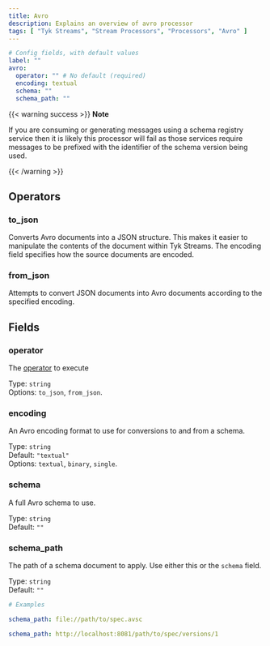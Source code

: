 ```yaml
---
title: Avro
description: Explains an overview of avro processor
tags: [ "Tyk Streams", "Stream Processors", "Processors", "Avro" ]
---
```


```yml
# Config fields, with default values
label: ""
avro:
  operator: "" # No default (required)
  encoding: textual
  schema: ""
  schema_path: ""
```

{{< warning success >}}
**Note**

If you are consuming or generating messages using a schema registry service then it is likely this processor will fail as those services require messages to be prefixed with the identifier of the schema version being used.

{{< /warning >}}

## Operators

### to_json

Converts Avro documents into a JSON structure. This makes it easier to
manipulate the contents of the document within Tyk Streams. The encoding field
specifies how the source documents are encoded.


### from_json

Attempts to convert JSON documents into Avro documents according to the
specified encoding.

## Fields

### operator

The [operator](#operators) to execute


Type: `string`  
Options: `to_json`, `from_json`.

### encoding

An Avro encoding format to use for conversions to and from a schema.


Type: `string`  
Default: `"textual"`  
Options: `textual`, `binary`, `single`.

### schema

A full Avro schema to use.


Type: `string`  
Default: `""`  

### schema_path

The path of a schema document to apply. Use either this or the `schema` field.


Type: `string`  
Default: `""`  

```yml
# Examples

schema_path: file://path/to/spec.avsc

schema_path: http://localhost:8081/path/to/spec/versions/1
```

